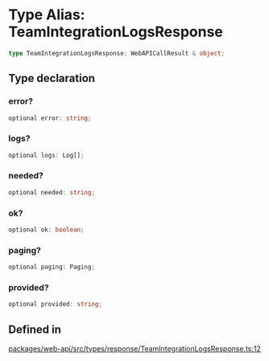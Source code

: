 # Type Alias: TeamIntegrationLogsResponse

```ts
type TeamIntegrationLogsResponse: WebAPICallResult & object;
```

## Type declaration

### error?

```ts
optional error: string;
```

### logs?

```ts
optional logs: Log[];
```

### needed?

```ts
optional needed: string;
```

### ok?

```ts
optional ok: boolean;
```

### paging?

```ts
optional paging: Paging;
```

### provided?

```ts
optional provided: string;
```

## Defined in

[packages/web-api/src/types/response/TeamIntegrationLogsResponse.ts:12](https://github.com/slackapi/node-slack-sdk/blob/7b348598b763c2b7545d1042b5f0429775cfa62c/packages/web-api/src/types/response/TeamIntegrationLogsResponse.ts#L12)

